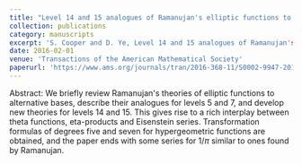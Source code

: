 ```yaml
---
title: "Level 14 and 15 analogues of Ramanujan's elliptic functions to alternative bases"
collection: publications
category: manuscripts
excerpt: 'S. Cooper and D. Ye, Level 14 and 15 analogues of Ramanujan's elliptic functions to alternative bases, Transactions of the American Mathematical Society, 368 (2016), 7883-7910'
date: 2016-02-01
venue: 'Transactions of the American Mathematical Society'
paperurl: 'https://www.ams.org/journals/tran/2016-368-11/S0002-9947-2015-06658-6'
---
```


Abstract:  We briefly review Ramanujan's theories of elliptic functions to alternative bases, describe their analogues for levels 5 and 7, and develop new theories for levels 14 and 15. This gives rise to a rich interplay between theta functions, eta-products and Eisenstein series. Transformation formulas of degrees five and seven for hypergeometric functions are obtained, and the paper ends with some series for $1/\pi$ similar to ones found by Ramanujan.
